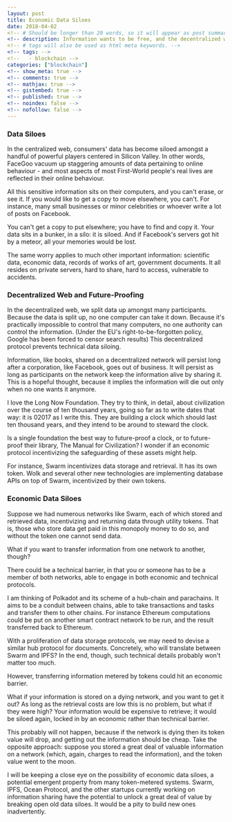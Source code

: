 ```yaml
---
layout: post
title: Economic Data Siloes
date: 2018-04-02
<!-- # Should be longer than 20 words, so it will appear as post summary -->
<!-- description: Information wants to be free, and the decentralized web can help break it out of technical data siloes. But might we build economic data siloes by accident? -->
<!-- # tags will also be used as html meta keywords. -->
<!-- tags: -->
<!--   - blockchain -->
categories: ["blockchain"]
<!-- show_meta: true -->
<!-- comments: true -->
<!-- mathjax: true -->
<!-- gistembed: true -->
<!-- published: true -->
<!-- noindex: false -->
<!-- nofollow: false -->
---
```


### Data Siloes
In the centralized web, consumers' data has become siloed amongst a handful of powerful players centered in Silicon Valley. In other words, FaceGoo vacuum up staggering amounts of data pertaining to online behaviour - and most aspects of most First-World people's real lives are reflected in their online behaviour.

All this sensitive information sits on their computers, and you can't erase, or see it. If you would like to get a copy to move elsewhere, you can't. For instance, many small businesses or minor celebrities or whoever write a lot of posts on Facebook.

You can't get a copy to put elsewhere; you have to find and copy it. Your data sits in a bunker, in a silo: it is siloed. And if Facebook's servers got hit by a meteor, all your memories would be lost.

The same worry applies to much other important information: scientific data, economic data, records of works of art, government documents. It all resides on private servers, hard to share, hard to access, vulnerable to accidents.

### Decentralized Web and Future-Proofing
In the decentralized web, we split data up amongst many participants. Because the data is split up, no one computer can take it down. Because it's practically impossible to control that many computers, no one authority can control the information. (Under the EU's right-to-be-forgotten policy, Google has been forced to censor search results) This decentralized protocol prevents technical data siloing.

Information, like books, shared on a decentralized network will persist long after a corporation, like Facebook, goes out of business. It will persist as long as participants on the network keep the information alive by sharing it. This is a hopeful thought, because it implies the information will die out only when no one wants it anymore.

I love the Long Now Foundation. They try to think, in detail, about civilization over the course of ten thousand years, going so far as to write dates that way: it is 02017 as I write this. They are building a clock which should last ten thousand years, and they intend to be around to steward the clock.

Is a single foundation the best way to future-proof a clock, or to future-proof their library, The Manual for Civilization? I wonder if an economic protocol incentivizing the safeguarding of these assets might help.

For instance, Swarm incentivizes data storage and retrieval. It has its own token. Wolk and several other new technologies are implementing database APIs on top of Swarm, incentivized by their own tokens.

### Economic Data Siloes
Suppose we had numerous networks like Swarm, each of which stored and retrieved data, incentivizing and returning data through utility tokens. That is, those who store data get paid in this monopoly money to do so, and without the token one cannot send data.

What if you want to transfer information from one network to another, though?

There could be a technical barrier, in that you or someone has to be a member of
both networks, able to engage in both economic and technical protocols.

I am thinking of Polkadot and its scheme of a hub-chain and parachains. It aims to be a conduit between chains, able to take transactions and tasks and transfer them to other chains. For instance Ethereum computations could be put on another smart contract network to be run, and the result transferred back to Ethereum.

With a proliferation of data storage protocols, we may need to devise a similar hub protocol for documents. Concretely, who will translate between Swarm and IPFS? In the end, though, such technical details probably won't matter too much.

However, transferring information metered by tokens could hit an economic barrier. 

What if your information is stored on a dying network, and you want to get it out? As long as the retrieval costs are low this is no problem, but what if they were high? Your information would be expensive to retrieve; it would be siloed again, locked in by an economic rather than technical barrier.

This probably will not happen, because if the network is dying then its token value will drop, and getting out the information should be cheap. Take the opposite approach: suppose you stored a great deal of valuable information on a network (which, again, charges to read the information), and the token value went to the moon.

I will be keeping a close eye on the possibility of economic data siloes, a potential emergent property from many token-metered systems. Swarm, IPFS, Ocean Protocol, and the other startups currently working on information sharing have the potential to unlock a great deal of value by breaking open old data siloes. It would be a pity to build new ones inadvertently.
